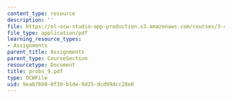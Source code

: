 ```yaml
---
content_type: resource
description: ''
file: https://ol-ocw-studio-app-production.s3.amazonaws.com/courses/3-45-magnetic-materials-spring-2004/9ea676b00f39b1de9d25dcd994cc28e0_probs_9.pdf
file_type: application/pdf
learning_resource_types:
- Assignments
parent_title: Assignments
parent_type: CourseSection
resourcetype: Document
title: probs_9.pdf
type: OCWFile
uid: 9ea676b0-0f39-b1de-9d25-dcd994cc28e0
---
```

